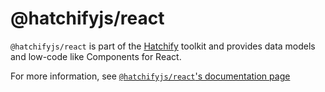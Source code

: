 # @hatchifyjs/react

`@hatchifyjs/react` is part of the [Hatchify](https://github.com/bitovi/hatchify) toolkit and provides data models and low-code like Components for React.

For more information, see [`@hatchifyjs/react`'s documentation page](https://github.com/bitovi/hatchify/blob/main/docs/react/README.md)
